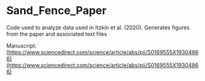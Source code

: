 # Sand_Fence_Paper
Code used to analyze data used in Itzkin et al. (2020). Generates figures from the paper and associated text files

Manuscript: [https://www.sciencedirect.com/science/article/abs/pii/S0169555X19304866](https://www.sciencedirect.com/science/article/abs/pii/S0169555X19304866)
